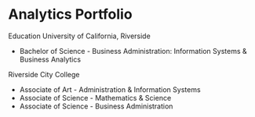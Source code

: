 # Analytics Portfolio

Education 
University of California, Riverside
- Bachelor of Science - Business Administration: Information Systems & Business Analytics

Riverside City College 
- Associate of Art - Administration & Information Systems
- Associate of Science - Mathematics & Science 
- Associate of Science - Business Administration 
